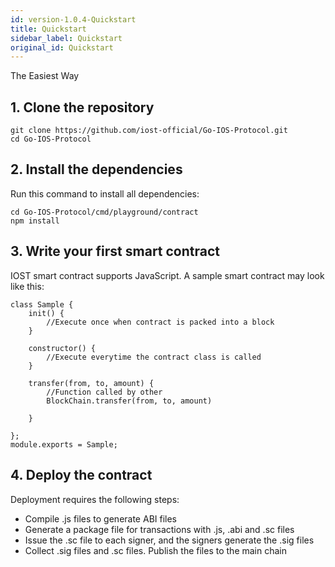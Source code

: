 ```yaml
---
id: version-1.0.4-Quickstart
title: Quickstart
sidebar_label: Quickstart
original_id: Quickstart
---
```


The Easiest Way

## 1. Clone the repository

```
git clone https://github.com/iost-official/Go-IOS-Protocol.git
cd Go-IOS-Protocol
```

## 2. Install the dependencies

Run this command to install all dependencies:

```
cd Go-IOS-Protocol/cmd/playground/contract
npm install
```

## 3. Write your first smart contract

IOST smart contract supports JavaScript. A sample smart contract may look like this:

```
class Sample {
    init() {
        //Execute once when contract is packed into a block
    }

    constructor() {
        //Execute everytime the contract class is called
    }

    transfer(from, to, amount) {
        //Function called by other
        BlockChain.transfer(from, to, amount)

    }

};
module.exports = Sample;
```

## 4. Deploy the contract

Deployment requires the following steps:

- Compile .js files to generate ABI files
- Generate a package file for transactions with .js, .abi and .sc files
- Issue the .sc file to each signer, and the signers generate the .sig files
- Collect .sig files and .sc files. Publish the files to the main chain
